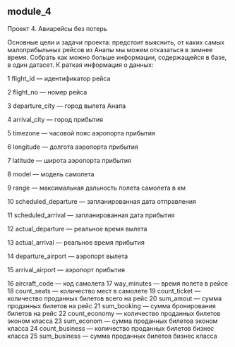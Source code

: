 ## module_4
Проект 4. Авиарейсы без потерь

Основные цели и задачи проекта: предстоит выяснить, от каких самых малоприбыльных рейсов из Анапы мы можем отказаться в зимнее время. 
Cобрать как можно больше информации, содержащейся в базе, в один датасет. 
К
раткая информация о данных:

1 flight_id — идентификатор рейса

2 flight_no — номер рейса

3 departure_city — город вылета Анапа

4 arrival_city — город прибытия

5 timezone — часовой пояс аэропорта прибытия

6 longitude — долгота аэропорта прибытия

7 latitude — широта аэропорта прибытия

8 model — модель самолета

9 range — максимальная дальность полета самолета в км

10 scheduled_departure — запланированная дата отправления

11 scheduled_arrival — запланированная дата прибытия

12 actual_departure — реальное время вылета

13 actual_arrival — реальное время прибытия

14 departure_airport — аэропорт вылета

15 arrival_airport — аэропорт прибытия

16 aircraft_code — код самолета
17 way_minutes — время полета в рейсе
18 count_seats — количество мест в самолете
19 count_ticket — количество проданных билетов всего на рейс
20 sum_amout — сумма проданных билетов на рейс
21 sum_booking — сумма бронирования билетов на рейс
22 count_economy — количество проданных билетов эконом класса
23 sum_econom — сумма проданных билетов эконом класса
24 count_business — количество проданных билетов бизнес класса
25 sum_business — сумма проданных билетов бизнес класса
